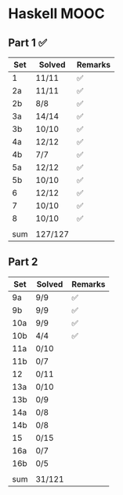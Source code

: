 # Haskell MOOC

## Part 1 ✅

| Set | Solved  | Remarks |
| --- | ------- | ------- |
| 1   | 11/11   | ✅      |
| 2a  | 11/11   | ✅      |
| 2b  | 8/8     | ✅      |
| 3a  | 14/14   | ✅      |
| 3b  | 10/10   | ✅      |
| 4a  | 12/12   | ✅      |
| 4b  | 7/7     | ✅      |
| 5a  | 12/12   | ✅      |
| 5b  | 10/10   | ✅      |
| 6   | 12/12   | ✅      |
| 7   | 10/10   | ✅      |
| 8   | 10/10   | ✅      |
|     |         |         |
| sum | 127/127 |         |

## Part 2

| Set | Solved | Remarks |
| --- | ------ | ------- |
| 9a  | 9/9    | ✅      |
| 9b  | 9/9    | ✅      |
| 10a | 9/9    | ✅      |
| 10b | 4/4    | ✅      |
| 11a | 0/10   |         |
| 11b | 0/7    |         |
| 12  | 0/11   |         |
| 13a | 0/10   |         |
| 13b | 0/9    |         |
| 14a | 0/8    |         |
| 14b | 0/8    |         |
| 15  | 0/15   |         |
| 16a | 0/7    |         |
| 16b | 0/5    |         |
|     |        |         |
| sum | 31/121 |         |
